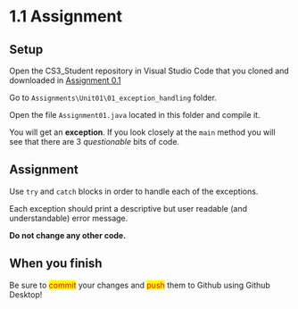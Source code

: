 # 1.1 Assignment

## Setup

Open the CS3\_Student repository in Visual Studio Code that you cloned and downloaded in [Assignment 0.1](../../0.-getting-started/0.1-github/0.1-assignment.md)

Go to `Assignments\Unit01\01_exception_handling` folder.

Open the file `Assignment01.java` located in this folder and compile it.

You will get an **exception**. If you look closely at the `main` method you will see that there are 3 _questionable_ bits of code.

## Assignment

Use `try` and `catch` blocks in order to handle each of the exceptions.

Each exception should print a descriptive but user readable (and understandable) error message.

**Do not change any other code.**

## When you finish

Be sure to <mark style="color:red;">commit</mark> your changes and <mark style="color:red;">push</mark> them to Github using Github Desktop!&#x20;
